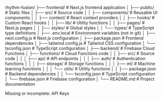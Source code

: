rhythm-fusion/
├── frontend/                # Next.js frontend application
│   ├── public/              # Static files
│   ├── src/                 # Source code
│   │   ├── components/      # Reusable UI components
│   │   ├── context/         # React context providers
│   │   ├── hooks/           # Custom React hooks
│   │   ├── lib/             # Utility functions
│   │   ├── pages/           # Next.js pages
│   │   ├── styles/          # Global styles
│   │   └── types/           # TypeScript type definitions
│   ├── .env.local           # Environment variables (not in git)
│   ├── next.config.js       # Next.js configuration
│   ├── package.json         # Frontend dependencies
│   ├── tailwind.config.js   # Tailwind CSS configuration
│   └── tsconfig.json        # TypeScript configuration
│
├── backend/                 # Firebase Cloud Functions
│   ├── functions/           # Cloud Functions code
│   │   ├── src/             # Source code
│   │   │   ├── api/         # API endpoints
│   │   │   ├── auth/        # Authentication functions
│   │   │   ├── storage/     # Storage functions
│   │   │   ├── ml/          # Machine learning functions
│   │   │   └── utils/       # Utility functions
│   │   ├── package.json     # Backend dependencies
│   │   └── tsconfig.json    # TypeScript configuration
│   └── firebase.json        # Firebase configuration
│
└── README.md                # Project documentation

Missing or incomplete:
API Keys


